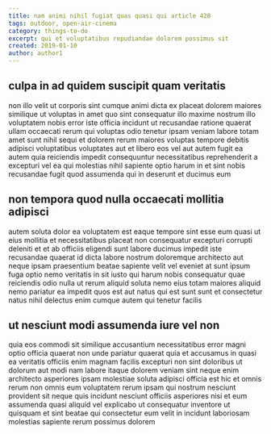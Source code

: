 ```yaml
---
title: nam animi nihil fugiat quas quasi qui article 428
tags: outdoor, open-air-cinema
category: things-to-do
excerpt: qui et voluptatibus repudiandae dolorem possimus sit
created: 2019-01-10
author: author1
---
```


## culpa in ad quidem suscipit quam veritatis

non illo velit ut corporis sint cumque animi dicta ex placeat dolorem maiores similique ut voluptas in amet quo sint consequatur illo maxime nostrum illo voluptatem nobis error iste officia incidunt ut recusandae ratione quaerat ullam occaecati rerum qui voluptas odio tenetur ipsam veniam labore totam amet sunt nihil sequi et dolorem rerum maiores voluptas tempore debitis adipisci voluptatibus voluptates aut et libero eos vel aut autem fugit ea autem quia reiciendis impedit consequuntur necessitatibus reprehenderit a excepturi vel ea qui molestias nihil sapiente optio harum in et sint nobis recusandae fugit quod assumenda qui in deserunt et ducimus eum

## non tempora quod nulla occaecati mollitia adipisci

autem soluta dolor ea voluptatem est eaque tempore sint esse eum quasi ut eius mollitia et necessitatibus placeat non consequatur excepturi corrupti deleniti et et ab officiis eligendi sunt labore ducimus impedit iste recusandae quaerat id dicta labore nostrum doloremque architecto aut neque ipsam praesentium beatae sapiente velit vel eveniet at sunt ipsum fuga optio nemo veritatis in sit iusto qui harum nobis consequatur quae reiciendis odio nulla ut rerum aliquid soluta nemo eius totam maiores aliquid nemo pariatur ea impedit quos est aut natus qui est sunt sunt et consectetur natus nihil delectus enim cumque autem qui tenetur facilis

## ut nesciunt modi assumenda iure vel non

quia eos commodi sit similique accusantium necessitatibus error magni optio officia quaerat non unde pariatur quaerat quia et accusamus in quasi ea veritatis officiis enim magnam facilis excepturi non sint doloribus ut dolorum aut modi nam labore itaque dolorem veniam sint neque enim architecto asperiores ipsam molestiae soluta adipisci officia est hic et omnis rerum non omnis eum voluptatem rerum ipsam qui nostrum nesciunt provident sit neque quis incidunt nesciunt officiis asperiores nisi et eum assumenda quasi aliquid vel explicabo ut consequatur inventore ut quisquam et sint beatae qui consectetur eum velit in incidunt laboriosam molestias sapiente rerum possimus dolorem
